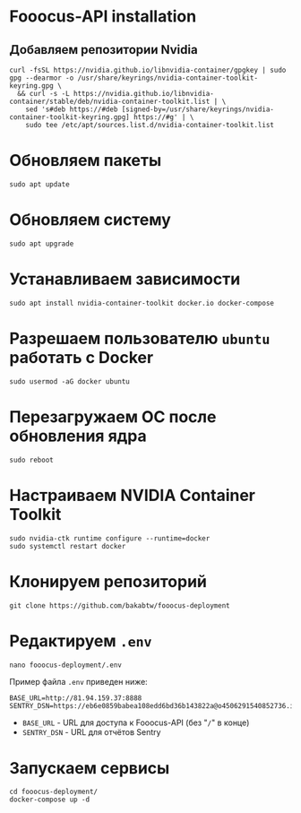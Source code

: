 # Fooocus-API installation

## Добавляем репозитории Nvidia
```
curl -fsSL https://nvidia.github.io/libnvidia-container/gpgkey | sudo gpg --dearmor -o /usr/share/keyrings/nvidia-container-toolkit-keyring.gpg \
  && curl -s -L https://nvidia.github.io/libnvidia-container/stable/deb/nvidia-container-toolkit.list | \
    sed 's#deb https://#deb [signed-by=/usr/share/keyrings/nvidia-container-toolkit-keyring.gpg] https://#g' | \
    sudo tee /etc/apt/sources.list.d/nvidia-container-toolkit.list
```

# Обновляем пакеты
```
sudo apt update
```

# Обновляем систему
```
sudo apt upgrade
```

# Устанавливаем зависимости
```
sudo apt install nvidia-container-toolkit docker.io docker-compose
```

# Разрешаем пользователю `ubuntu` работать с Docker
```
sudo usermod -aG docker ubuntu
```

# Перезагружаем ОС после обновления ядра
```
sudo reboot
```

# Настраиваем NVIDIA Container Toolkit
```
sudo nvidia-ctk runtime configure --runtime=docker
sudo systemctl restart docker
```

# Клонируем репозиторий
```
git clone https://github.com/bakabtw/fooocus-deployment
```

# Редактируем `.env`
```
nano fooocus-deployment/.env
```

Пример файла `.env` приведен ниже:
```
BASE_URL=http://81.94.159.37:8888
SENTRY_DSN=https://eb6e0859babea108edd6bd36b143822a@o4506291540852736.ingest.sentry.io/4506291542818816
```

- `BASE_URL` - URL для доступа к Fooocus-API (без "`/`" в конце)
- `SENTRY_DSN` - URL для отчётов Sentry

# Запускаем сервисы
```
cd fooocus-deployment/
docker-compose up -d
```
